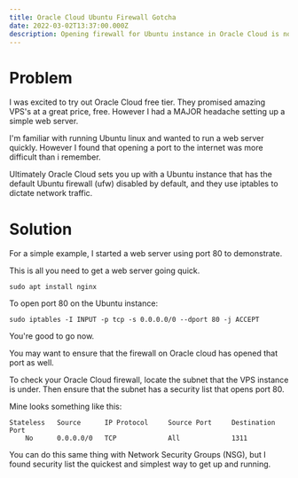 ```yaml
---
title: Oracle Cloud Ubuntu Firewall Gotcha 
date: 2022-03-02T13:37:00.000Z
description: Opening firewall for Ubuntu instance in Oracle Cloud is not as easy as it seems.
---
```

# Problem

I was excited to try out Oracle Cloud free tier. They promised amazing VPS's at a great price, free. However I had a MAJOR headache setting up a simple web server. 

I'm familiar with running Ubuntu linux and wanted to run a web server quickly. However I found that opening a port to the internet was more difficult than i remember.

Ultimately Oracle Cloud sets you up with a Ubuntu instance that has the default Ubuntu firewall (ufw) disabled by default, and they use iptables to dictate network traffic.

# Solution

For a simple example, I started a web server using port 80 to demonstrate. 

This is all you need to get a web server going quick. 

`sudo apt install nginx` 

To open port 80 on the Ubuntu instance:

`sudo iptables -I INPUT -p tcp -s 0.0.0.0/0 --dport 80 -j ACCEPT`

You're good to go now. 

You may want to ensure that the firewall on Oracle cloud has opened that port as well. 

To check your Oracle Cloud firewall, locate the subnet that the VPS instance is under. Then ensure that the subnet has a security list that opens port 80.

Mine looks something like this:

```
Stateless   Source      IP Protocol     Source Port     Destination Port
	No	    0.0.0.0/0	TCP	            All	            1311		
```

You can do this same thing with Network Security Groups (NSG), but I found security list the quickest and simplest way to get up and running.
